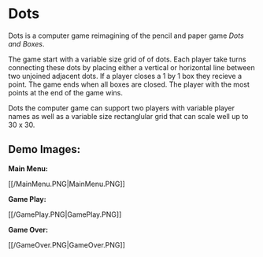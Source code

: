 # Dots

Dots is a computer game reimagining of the pencil and paper game *Dots and Boxes*.

The game start with a variable size grid of of dots.  Each player take turns connecting these dots by placing either a vertical or horizontal line between two unjoined adjacent dots.  If a player closes a 1 by 1 box they recieve a point.  The game ends when all boxes are closed.  The player with the most points at the end of the game wins.

Dots the computer game can support two players with variable player names as well as a variable size rectanglular grid that can scale well up to 30 x 30.

## Demo Images:

**Main Menu:**

[[/MainMenu.PNG|MainMenu.PNG]]

**Game Play:**

[[/GamePlay.PNG|GamePlay.PNG]]

**Game Over:**

[[/GameOver.PNG|GameOver.PNG]]